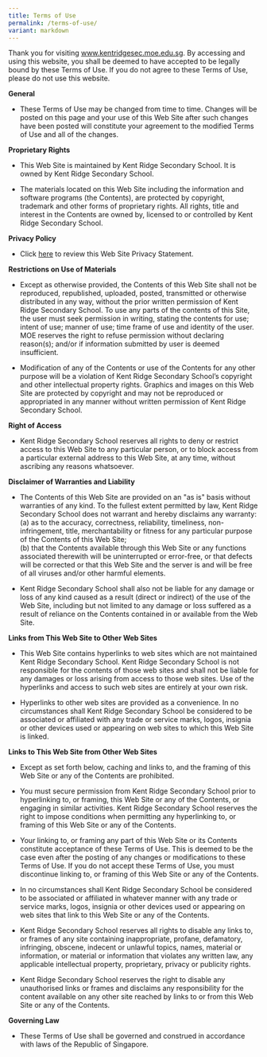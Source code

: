 ```yaml
---
title: Terms of Use
permalink: /terms-of-use/
variant: markdown
---
```

Thank you for visiting www.kentridgesec.moe.edu.sg. By accessing and using this website, you shall be deemed to have accepted to be legally bound by these Terms of Use. If you do not agree to these Terms of Use, please do not use this website.

**General**

* These Terms of Use may be changed from time to time. Changes will be posted on this page and your use of this Web Site after such changes have been posted will constitute your agreement to the modified Terms of Use and all of the changes.

**Proprietary Rights**

* This Web Site is maintained by Kent Ridge Secondary School. It is owned by Kent Ridge Secondary School.

* The materials located on this Web Site including the information and software programs (the Contents), are protected by copyright, trademark and other forms of proprietary rights. All rights, title and interest in the Contents are owned by, licensed to or controlled by Kent Ridge Secondary School.

**Privacy Policy**

* Click [here](https://www.kentridgesec.moe.edu.sg/privacy/) to review this Web Site Privacy Statement.

**Restrictions on Use of Materials**

* Except as otherwise provided, the Contents of this Web Site shall not be reproduced, republished, uploaded, posted, transmitted or otherwise distributed in any way, without the prior written permission of Kent Ridge Secondary School. To use any parts of the contents of this Site, the user must seek permission in writing, stating the contents for use; intent of use; manner of use; time frame of use and identity of the user. MOE reserves the right to refuse permission without declaring reason(s); and/or if information submitted by user is deemed insufficient.

* Modification of any of the Contents or use of the Contents for any other purpose will be a violation of Kent Ridge Secondary School’s copyright and other intellectual property rights. Graphics and images on this Web Site are protected by copyright and may not be reproduced or appropriated in any manner without written permission of Kent Ridge Secondary School.

**Right of Access**

* Kent Ridge Secondary School reserves all rights to deny or restrict access to this Web Site to any particular person, or to block access from a particular external address to this Web Site, at any time, without ascribing any reasons whatsoever.

**Disclaimer of Warranties and Liability**

* The Contents of this Web Site are provided on an "as is" basis without warranties of any kind. To the fullest extent permitted by law, Kent Ridge Secondary School does not warrant and hereby disclaims any warranty:<br>
(a) as to the accuracy, correctness, reliability, timeliness, non-infringement, title, merchantability or fitness for any particular purpose of the Contents of this Web Site;<br>
(b) that the Contents available through this Web Site or any functions associated therewith will be uninterrupted or error-free, or that defects will be corrected or that this Web Site and the server is and will be free of all viruses and/or other harmful elements.

* Kent Ridge Secondary School shall also not be liable for any damage or loss of any kind caused as a result (direct or indirect) of the use of the Web Site, including but not limited to any damage or loss suffered as a result of reliance on the Contents contained in or available from the Web Site.

**Links from This Web Site to Other Web Sites**

* This Web Site contains hyperlinks to web sites which are not maintained Kent Ridge Secondary School. Kent Ridge Secondary School is not responsible for the contents of those web sites and shall not be liable for any damages or loss arising from access to those web sites. Use of the hyperlinks and access to such web sites are entirely at your own risk.

* Hyperlinks to other web sites are provided as a convenience. In no circumstances shall Kent Ridge Secondary School be considered to be associated or affiliated with any trade or service marks, logos, insignia or other devices used or appearing on web sites to which this Web Site is linked.

**Links to This Web Site from Other Web Sites**

* Except as set forth below, caching and links to, and the framing of this Web Site or any of the Contents are prohibited.

* You must secure permission from Kent Ridge Secondary School prior to hyperlinking to, or framing, this Web Site or any of the Contents, or engaging in similar activities. Kent Ridge Secondary School reserves the right to impose conditions when permitting any hyperlinking to, or framing of this Web Site or any of the Contents.

* Your linking to, or framing any part of this Web Site or its Contents constitute acceptance of these Terms of Use. This is deemed to be the case even after the posting of any changes or modifications to these Terms of Use. If you do not accept these Terms of Use, you must discontinue linking to, or framing of this Web Site or any of the Contents.

* In no circumstances shall Kent Ridge Secondary School be considered to be associated or affiliated in whatever manner with any trade or service marks, logos, insignia or other devices used or appearing on web sites that link to this Web Site or any of the Contents.

* Kent Ridge Secondary School reserves all rights to disable any links to, or frames of any site containing inappropriate, profane, defamatory, infringing, obscene, indecent or unlawful topics, names, material or information, or material or information that violates any written law, any applicable intellectual property, proprietary, privacy or publicity rights.

* Kent Ridge Secondary School reserves the right to disable any unauthorised links or frames and disclaims any responsibility for the content available on any other site reached by links to or from this Web Site or any of the Contents.

**Governing Law**

* These Terms of Use shall be governed and construed in accordance with laws of the Republic of Singapore.